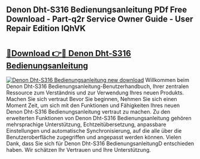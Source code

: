 ## Denon Dht-S316 Bedienungsanleitung PDf Free Download - Part-q2r Service Owner Guide - User Repair Edition IQhVK

# <h2><a href="http://df34iyk.blite.top/?on=Denon+Dht-S316+Bedienungsanleitung">🔗Download 👉🔴 Denon Dht-S316 Bedienungsanleitung</a></h2>

[![Denon Dht-S316 Bedienungsanleitung new download](https://i.imgur.com/lujVjoI.png)](http://df34iyk.blite.top/?on=Denon+Dht-S316+Bedienungsanleitung)
Willkommen beim Denon Dht-S316 Bedienungsanleitung-Benutzerhandbuch, Ihrer zentralen Ressource zum Verständnis und zur Verwendung Ihres neuen Produkts. Machen Sie sich vertraut Bevor Sie beginnen, Nehmen Sie sich einen Moment Zeit, um sich mit den Funktionen und Fähigkeiten Ihres neuen Denon Dht-S316 Bedienungsanleitung vertraut zu machen. Zu den erweiterten Funktionen von Denon Dht-S316 Bedienungsanleitung gehören mehrsprachige Unterstützung, Echtzeitübersetzung, anpassbare Einstellungen und automatische Synchronisierung, auf die alle über die Benutzeroberfläche zugegriffen und angepasst werden können. Vielen Dank, dass Sie sich für Denon Dht-S316 BedienungsanleitungD entschieden haben. Wir schätzen Ihr Vertrauen und Ihre Unterstützung.
